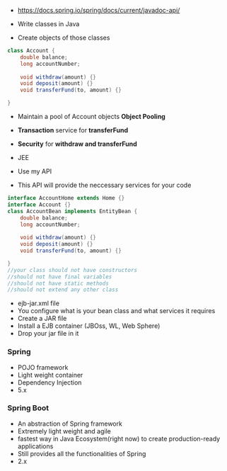 * https://docs.spring.io/spring/docs/current/javadoc-api/

* Write classes in Java
* Create objects of those classes

``` java
class Account {
	double balance;
	long accountNumber;
	
	void withdraw(amount) {}
	void deposit(amount) {}
	void transferFund(to, amount) {}

}
```

* Maintain a pool of Account objects __Object Pooling__
* __Transaction__ service for __transferFund__
* __Security__ for __withdraw and transferFund__

* JEE
* Use my API
* This API will provide the neccessary services for your code

``` java
interface AccountHome extends Home {}
interface Account {}
class AccountBean implements EntityBean {
	double balance;
	long accountNumber;
	
	void withdraw(amount) {}
	void deposit(amount) {}
	void transferFund(to, amount) {}

}
//your class should not have constructors
//should not have final variables
//should not have static methods
//should not extend any other class
```

* ejb-jar.xml file 
* You configure what is your bean class and what services it requires
* Create a JAR file
* Install a EJB container (JBOss, WL, Web Sphere)
* Drop your jar file in it


### Spring

* POJO framework
* Light weight container
* Dependency Injection
* 5.x

### Spring Boot

* An abstraction of Spring framework
* Extremely light weight and agile
* fastest way in Java Ecosystem(right now) to create production-ready applications
* Still provides all the functionalities of Spring
* 2.x
























